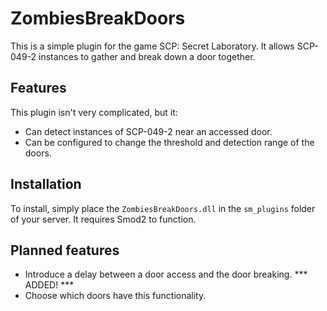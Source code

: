 # ZombiesBreakDoors
This is a simple plugin for the game SCP: Secret Laboratory. It allows SCP-049-2 instances to gather and break down a door together.

## Features
This plugin isn't very complicated, but it:
- Can detect instances of SCP-049-2 near an accessed door.
- Can be configured to change the threshold and detection range of the doors.

## Installation
To install, simply place the ```ZombiesBreakDoors.dll``` in the ```sm_plugins``` folder of your server. It requires Smod2 to function.

## Planned features
- Introduce a delay between a door access and the door breaking. *** ADDED! ***
- Choose which doors have this functionality.
